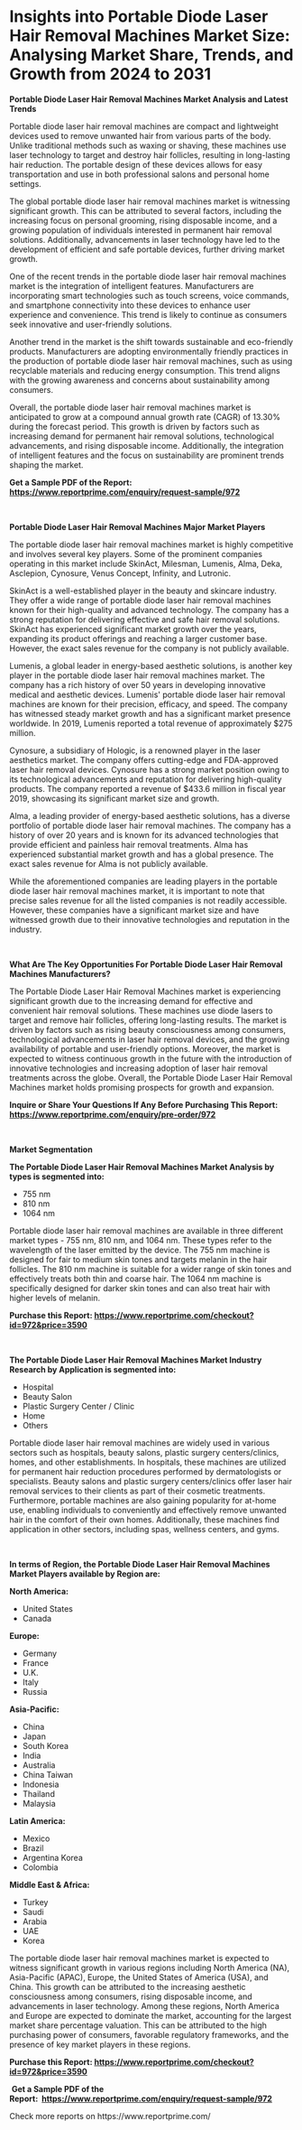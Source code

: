 <p><h1>Insights into Portable Diode Laser Hair Removal Machines Market Size: Analysing Market Share, Trends, and Growth from 2024 to 2031</h1></p><p><strong>Portable Diode Laser Hair Removal Machines Market Analysis and Latest Trends</strong></p>
<p><p>Portable diode laser hair removal machines are compact and lightweight devices used to remove unwanted hair from various parts of the body. Unlike traditional methods such as waxing or shaving, these machines use laser technology to target and destroy hair follicles, resulting in long-lasting hair reduction. The portable design of these devices allows for easy transportation and use in both professional salons and personal home settings.</p><p>The global portable diode laser hair removal machines market is witnessing significant growth. This can be attributed to several factors, including the increasing focus on personal grooming, rising disposable income, and a growing population of individuals interested in permanent hair removal solutions. Additionally, advancements in laser technology have led to the development of efficient and safe portable devices, further driving market growth.</p><p>One of the recent trends in the portable diode laser hair removal machines market is the integration of intelligent features. Manufacturers are incorporating smart technologies such as touch screens, voice commands, and smartphone connectivity into these devices to enhance user experience and convenience. This trend is likely to continue as consumers seek innovative and user-friendly solutions.</p><p>Another trend in the market is the shift towards sustainable and eco-friendly products. Manufacturers are adopting environmentally friendly practices in the production of portable diode laser hair removal machines, such as using recyclable materials and reducing energy consumption. This trend aligns with the growing awareness and concerns about sustainability among consumers.</p><p>Overall, the portable diode laser hair removal machines market is anticipated to grow at a compound annual growth rate (CAGR) of 13.30% during the forecast period. This growth is driven by factors such as increasing demand for permanent hair removal solutions, technological advancements, and rising disposable income. Additionally, the integration of intelligent features and the focus on sustainability are prominent trends shaping the market.</p></p>
<p><strong>Get a Sample PDF of the Report:&nbsp; <a href="https://www.reportprime.com/enquiry/request-sample/972">https://www.reportprime.com/enquiry/request-sample/972</a></strong></p>
<p>&nbsp;</p>
<p><strong>Portable Diode Laser Hair Removal Machines Major Market Players</strong></p>
<p><p>The portable diode laser hair removal machines market is highly competitive and involves several key players. Some of the prominent companies operating in this market include SkinAct, Milesman, Lumenis, Alma, Deka, Asclepion, Cynosure, Venus Concept, Infinity, and Lutronic.</p><p>SkinAct is a well-established player in the beauty and skincare industry. They offer a wide range of portable diode laser hair removal machines known for their high-quality and advanced technology. The company has a strong reputation for delivering effective and safe hair removal solutions. SkinAct has experienced significant market growth over the years, expanding its product offerings and reaching a larger customer base. However, the exact sales revenue for the company is not publicly available.</p><p>Lumenis, a global leader in energy-based aesthetic solutions, is another key player in the portable diode laser hair removal machines market. The company has a rich history of over 50 years in developing innovative medical and aesthetic devices. Lumenis' portable diode laser hair removal machines are known for their precision, efficacy, and speed. The company has witnessed steady market growth and has a significant market presence worldwide. In 2019, Lumenis reported a total revenue of approximately $275 million.</p><p>Cynosure, a subsidiary of Hologic, is a renowned player in the laser aesthetics market. The company offers cutting-edge and FDA-approved laser hair removal devices. Cynosure has a strong market position owing to its technological advancements and reputation for delivering high-quality products. The company reported a revenue of $433.6 million in fiscal year 2019, showcasing its significant market size and growth.</p><p>Alma, a leading provider of energy-based aesthetic solutions, has a diverse portfolio of portable diode laser hair removal machines. The company has a history of over 20 years and is known for its advanced technologies that provide efficient and painless hair removal treatments. Alma has experienced substantial market growth and has a global presence. The exact sales revenue for Alma is not publicly available.</p><p>While the aforementioned companies are leading players in the portable diode laser hair removal machines market, it is important to note that precise sales revenue for all the listed companies is not readily accessible. However, these companies have a significant market size and have witnessed growth due to their innovative technologies and reputation in the industry.</p></p>
<p>&nbsp;</p>
<p><strong>What Are The Key Opportunities For Portable Diode Laser Hair Removal Machines Manufacturers?</strong></p>
<p><p>The Portable Diode Laser Hair Removal Machines market is experiencing significant growth due to the increasing demand for effective and convenient hair removal solutions. These machines use diode lasers to target and remove hair follicles, offering long-lasting results. The market is driven by factors such as rising beauty consciousness among consumers, technological advancements in laser hair removal devices, and the growing availability of portable and user-friendly options. Moreover, the market is expected to witness continuous growth in the future with the introduction of innovative technologies and increasing adoption of laser hair removal treatments across the globe. Overall, the Portable Diode Laser Hair Removal Machines market holds promising prospects for growth and expansion.</p></p>
<p><strong>Inquire or Share Your Questions If Any Before Purchasing This Report: <a href="https://www.reportprime.com/enquiry/pre-order/972">https://www.reportprime.com/enquiry/pre-order/972</a></strong></p>
<p>&nbsp;</p>
<p><strong>Market Segmentation</strong></p>
<p><strong>The Portable Diode Laser Hair Removal Machines Market Analysis by types is segmented into:</strong></p>
<p><ul><li>755 nm</li><li>810 nm</li><li>1064 nm</li></ul></p>
<p><p>Portable diode laser hair removal machines are available in three different market types - 755 nm, 810 nm, and 1064 nm. These types refer to the wavelength of the laser emitted by the device. The 755 nm machine is designed for fair to medium skin tones and targets melanin in the hair follicles. The 810 nm machine is suitable for a wider range of skin tones and effectively treats both thin and coarse hair. The 1064 nm machine is specifically designed for darker skin tones and can also treat hair with higher levels of melanin.</p></p>
<p><strong>Purchase this Report:&nbsp;<a href="https://www.reportprime.com/checkout?id=972&price=3590">https://www.reportprime.com/checkout?id=972&price=3590</a></strong></p>
<p>&nbsp;</p>
<p><strong>The Portable Diode Laser Hair Removal Machines Market Industry Research by Application is segmented into:</strong></p>
<p><ul><li>Hospital</li><li>Beauty Salon</li><li>Plastic Surgery Center / Clinic</li><li>Home</li><li>Others</li></ul></p>
<p><p>Portable diode laser hair removal machines are widely used in various sectors such as hospitals, beauty salons, plastic surgery centers/clinics, homes, and other establishments. In hospitals, these machines are utilized for permanent hair reduction procedures performed by dermatologists or specialists. Beauty salons and plastic surgery centers/clinics offer laser hair removal services to their clients as part of their cosmetic treatments. Furthermore, portable machines are also gaining popularity for at-home use, enabling individuals to conveniently and effectively remove unwanted hair in the comfort of their own homes. Additionally, these machines find application in other sectors, including spas, wellness centers, and gyms.</p></p>
<p>&nbsp;</p>
<p><strong>In terms of Region, the Portable Diode Laser Hair Removal Machines Market Players available by Region are:</strong></p>
<p>
    <p> <strong> North America: </strong>
        <ul>
            <li>United States</li>
            <li>Canada</li>
        </ul>
        </p> 
    <p> <strong> Europe: </strong>
        <ul>
            <li>Germany</li>
            <li>France</li>
            <li>U.K.</li>
            <li>Italy</li>
            <li>Russia</li>
        </ul>
        </p> 
    <p> <strong> Asia-Pacific: </strong>
        <ul>
            <li>China</li>
            <li>Japan</li>
            <li>South Korea</li>
            <li>India</li>
            <li>Australia</li>
            <li>China Taiwan</li>
            <li>Indonesia</li>
            <li>Thailand</li>
            <li>Malaysia</li>
        </ul>
        </p> 
    <p> <strong> Latin America: </strong>
        <ul>
            <li>Mexico</li>
            <li>Brazil</li>
            <li>Argentina Korea</li>
            <li>Colombia</li>
        </ul>
        </p> 
    <p> <strong> Middle East & Africa: </strong>
        <ul>
            <li>Turkey</li>
            <li>Saudi</li>
            <li>Arabia</li>
            <li>UAE</li>
            <li>Korea</li>
        </ul>
    </p>
    </p>
<p><p>The portable diode laser hair removal machines market is expected to witness significant growth in various regions including North America (NA), Asia-Pacific (APAC), Europe, the United States of America (USA), and China. This growth can be attributed to the increasing aesthetic consciousness among consumers, rising disposable income, and advancements in laser technology. Among these regions, North America and Europe are expected to dominate the market, accounting for the largest market share percentage valuation. This can be attributed to the high purchasing power of consumers, favorable regulatory frameworks, and the presence of key market players in these regions.</p></p>
<p><strong>Purchase this Report: <a href="https://www.reportprime.com/checkout?id=972&price=3590">https://www.reportprime.com/checkout?id=972&price=3590</a></strong></p>
<p>&nbsp;<strong>Get a Sample PDF of the Report:&nbsp;&nbsp;<a href="https://www.reportprime.com/enquiry/request-sample/972">https://www.reportprime.com/enquiry/request-sample/972</a></strong></p>
<p><strong></strong></p>
<p>Check more reports on https://www.reportprime.com/</p>